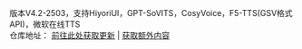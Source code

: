 版本V4.2-2503，支持HiyoriUI，GPT-SoVITS，CosyVoice，F5-TTS(GSV格式API)，微软在线TTS<br>
仓库地址： [前往此处获取更新](https://github.com/YYuX-1145/Srt-AI-Voice-Assistant) | [获取额外内容](https://github.com/YYuX-1145/Srt-AI-Voice-Assistant/tree/main/tools)  
